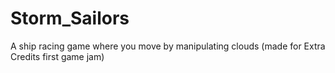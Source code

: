 # Storm_Sailors
A ship racing game where you move by manipulating clouds (made for Extra Credits first game jam)
